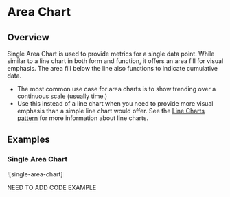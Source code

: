 # Area Chart 

## Overview
 Single Area Chart is used to provide metrics for a single data point. While similar to a line chart in both form and function, it offers an area fill for visual emphasis. The area fill below the line also functions to indicate cumulative data.

- The most common use case for area charts is to show trending over a continuous scale (usually time.)
- Use this instead of a line chart when you need to provide more visual emphasis than a simple line chart would offer. See the [Line Charts pattern](../pattern-library/data-visualization/line-chart/#/_design) for more information about line charts.

## Examples

### Single Area Chart
![single-area-chart]

NEED TO ADD CODE EXAMPLE
